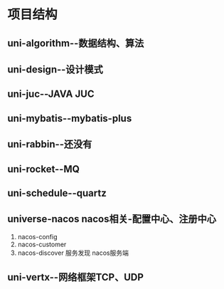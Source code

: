 
# 项目结构

## uni-algorithm--数据结构、算法
## uni-design--设计模式
## uni-juc--JAVA JUC 
## uni-mybatis--mybatis-plus
## uni-rabbin--还没有
## uni-rocket--MQ
## uni-schedule--quartz
## universe-nacos nacos相关-配置中心、注册中心
1. nacos-config
2. nacos-customer
3. nacos-discover 服务发现 nacos服务端

## uni-vertx--网络框架TCP、UDP

